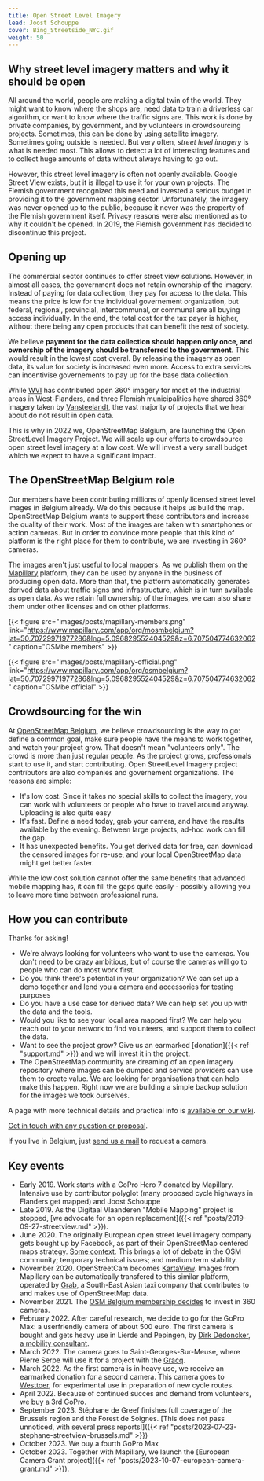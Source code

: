 ```yaml
---
title: Open Street Level Imagery
lead: Joost Schouppe
cover: Bing_Streetside_NYC.gif
weight: 50
---
```


## Why street level imagery matters and why it should be open

All around the world, people are making a digital twin of the world. They might want to know where the shops are, need data to train a driverless car algorithm, or want to know where the traffic signs are. This work is done by private companies, by government, and by volunteers in crowdsourcing projects. Sometimes, this can be done by using satellite imagery. Sometimes going outside is needed. But very often, _street level imagery_ is what is needed most. This allows to detect a lot of interesting features and to collect huge amounts of data without always having to go out.

However, this street level imagery is often not openly available. Google Street View exists, but it is illegal to use it for your own projects. The Flemish government recognized this need and invested a serious budget in providing it to the government mapping sector. Unfortunately, the imagery was never opened up to the public, because it never was the property of the Flemish government itself. Privacy reasons were also mentioned as to why it couldn't be opened. In 2019, the Flemish government has decided to discontinue this project.

## Opening up

The commercial sector continues to offer street view solutions. However, in almost all cases, the government does not retain ownership of the imagery. Instead of paying for data collection, they pay for access to the data. This means the price is low for the individual governement organization, but federal, regional, provincial, intercommunal, or communal are all buying access individually. In the end, the total cost for the tax payer is higher, without there being any open products that can benefit the rest of society.

We believe **payment for the data collection should happen only once, and ownership of the imagery should be transferred to the government**. This would result in the lowest cost overal. By releasing the imagery as open data, its value for society is increased even more. Access to extra services can incentivise governements to pay up for the base data collection.

While [WVI](https://www.wvigisco.be/best-practices/gis-coordinatie/oostrozebeke-als-eerste-volledige-gemeente-360-op-mapillary/) has contributed open 360° imagery for most of the industrial areas in West-Flanders, and three Flemish municipalities have shared 360° imagery taken by [Vansteelandt](https://www.vansteelandt.be/), the vast majority of projects that we hear about do not result in open data.

This is why in 2022 we, OpenStreetMap Belgium, are launching the Open StreetLevel Imagery Project. We will scale up our efforts to crowdsource open street level imagery at a low cost. We will invest a very small budget which we expect to have a significant impact.

## The OpenStreetMap Belgium role

Our members have been contributing millions of openly licensed street level images in Belgium already. We do this because it helps us build the map. OpenStreetMap Belgium wants to support these contributors and increase the quality of their work. Most of the images are taken with smartphones or action cameras. But in order to convince more people that this kind of platform is the right place for them to contribute, we are investing in 360° cameras.

The images aren't just useful to local mappers. As we publish them on the [Mapillary](https://www.mapillary.com) platform, they can be used by anyone in the business of producing open data. More than that, the platform automatically generates derived data about traffic signs and infrastructure, which is in turn available as open data. As we retain full ownership of the images, we can also share them under other licenses and on other platforms.

{{< figure src="images/posts/mapillary-members.png" link="https://www.mapillary.com/app/org/mosmbelgium?lat=50.70729971977286&lng=5.096829552404529&z=6.707504774632062" caption="OSMbe members" >}}

{{< figure src="images/posts/mapillary-official.png" link="https://www.mapillary.com/app/org/osmbelgium?lat=50.70729971977286&lng=5.096829552404529&z=6.707504774632062" caption="OSMbe official" >}}

## Crowdsourcing for the win

At [OpenStreetMap Belgium](https://osm.be), we believe crowdsourcing is the way to go: define a common goal, make sure people have the means to work together, and watch your project grow. That doesn't mean "volunteers only". The crowd is more than just regular people. As the project grows, professionals start to use it, and start contributing. Open StreetLevel Imagery project contributors are also companies and governement organizations. The reasons are simple:

- It's low cost. Since it takes no special skills to collect the imagery, you can work with volunteers or people who have to travel around anyway. Uploading is also quite easy
- It's fast. Define a need today, grab your camera, and have the results available by the evening. Between large projects, ad-hoc work can fill the gap.
- It has unexpected benefits. You get derived data for free, can download the censored images for re-use, and your local OpenStreetMap data might get better faster.

While the low cost solution cannot offer the same benefits that advanced mobile mapping has, it can fill the gaps quite easily - possibly allowing you to leave more time between professional runs.

## How you can contribute

Thanks for asking!

- We're always looking for volunteers who want to use the cameras. You don't need to be crazy ambitious, but of course the cameras will go to people who can do most work first.
- Do you think there's potential in your organization? We can set up a demo together and lend you a camera and accessories for testing purposes
- Do you have a use case for derived data? We can help set you up with the data and the tools.
- Would you like to see your local area mapped first? We can help you reach out to your network to find volunteers, and support them to collect the data.
- Want to see the project grow? Give us an earmarked [donation]({{< ref "support.md" >}}) and we will invest it in the project.
- The OpenStreetMap community are dreaming of an open imagery repository where images can be dumped and service providers can use them to create value. We are looking for organisations that can help make this happen. Right now we are building a simple backup solution for the images we took ourselves.

A page with more technical details and practical info is [available on our wiki](https://wiki.openstreetmap.org/wiki/WikiProject_Belgium/open_streetlevel_imagery).

[Get in touch with any question or proposal](mailto:community@osm.be).

If you live in Belgium, just [send us a mail](mailto:community@osm.be) to request a camera.

## Key events

- Early 2019. Work starts with a GoPro Hero 7 donated by Mapillary. Intensive use by contributor polyglot (many proposed cycle highways in Flanders get mapped) and Joost Schouppe
- Late 2019. As the Digitaal Vlaanderen "Mobile Mapping" project is stopped, [we advocate for an open replacement]({{< ref "posts/2019-09-27-streetview.md" >}}).
- June 2020. The originally European open street level imagery company gets bought up by Facebook, as part of their OpenStreetMap centered maps strategy. [Some context](https://joemorrison.medium.com/why-on-earth-did-facebook-just-acquire-mapillary-9838405272f8). This brings a lot of debate in the OSM community; temporary technical issues; and medium term stability.
- November 2020. OpenStreetCam becomes [KartaView](https://kartaview.org/). Images from Mapillary can be automatically transfered to this similar platform, operated by [Grab](https://www.grab.com), a South-East Asian taxi company that contributes to and makes use of OpenStreetMap data.
- November 2021. The [OSM Belgium membership decides](https://github.com/osmbe/working-group-bylaws/blob/master/minutes/2021-11-30%20-%20official%20meeting.md) to invest in 360 cameras.
- February 2022. After careful research, we decide to go for the GoPro Max: a userfriendly camera of about 500 euro. The first camera is bought and gets heavy use in Lierde and Pepingen, by [Dirk Dedoncker, a mobility consultant](https://a2bmobility.be/).
- March 2022. The camera goes to Saint-Georges-Sur-Meuse, where Pierre Serpe will use it for a project with the [Gracq](https://www.gracq.org/groupes/saint-georges).
- March 2022. As the first camera is in heavy use, we receive an earmarked donation for a second camera. This camera goes to [Westtoer](https://www.westtoer.be), for experimental use in preparation of new cycle routes.
- April 2022. Because of continued succes and demand from volunteers, we buy a 3rd GoPro.
- September 2023. Stéphane de Greef finishes full coverage of the Brussels region and the Forest de Soignes. [This does not pass unnoticed, with several press reports!]({{< ref "posts/2023-07-23-stephane-streetview-brussels.md" >}})
- October 2023. We buy a fourth GoPro Max
- October 2023. Together with Mapillary, we launch the [European Camera Grant project]({{< ref "posts/2023-10-07-european-camera-grant.md" >}}).

